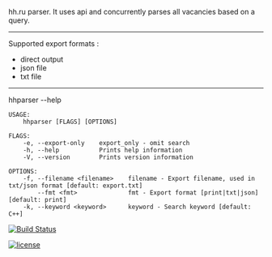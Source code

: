 hh.ru parser. It uses api and concurrently parses all vacancies based on a query.

----------
Supported export formats :
* direct output
* json file
* txt file
----------

hhparser --help
```
USAGE:
    hhparser [FLAGS] [OPTIONS]

FLAGS:
    -e, --export-only    export_only - omit search
    -h, --help           Prints help information
    -V, --version        Prints version information

OPTIONS:
    -f, --filename <filename>    filename - Export filename, used in txt/json format [default: export.txt]
        --fmt <fmt>              fmt - Export format [print|txt|json] [default: print]
    -k, --keyword <keyword>      keyword - Search keyword [default: C++]

```




[![Build Status](https://travis-ci.org/ThatEmbeddedGuy/hhparser.svg?branch=master)](https://travis-ci.org/ThatEmbeddedGuy/hhparser)


[![license](https://img.shields.io/github/license/DAVFoundation/captain-n3m0.svg?style=flat-square)](https://github.com/DAVFoundation/captain-n3m0/blob/master/LICENSE)
